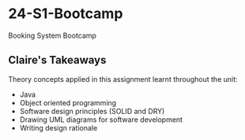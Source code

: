 # 24-S1-Bootcamp
Booking System Bootcamp

## Claire's Takeaways
Theory concepts applied in this assignment learnt throughout the unit:

- Java
- Object oriented programming
- Software design principles (SOLID and DRY)
- Drawing UML diagrams for software development
- Writing design rationale
